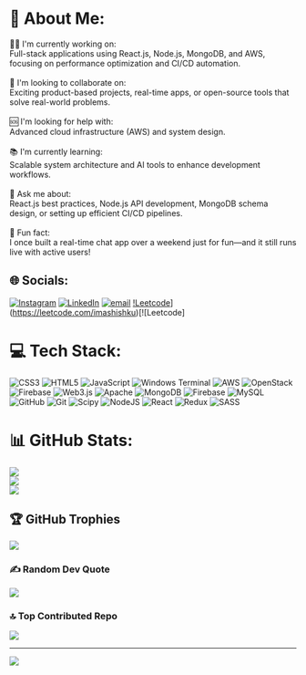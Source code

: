 # 💫 About Me:
👨‍💻 I'm currently working on:<br>Full-stack applications using React.js, Node.js, MongoDB, and AWS, focusing on performance optimization and CI/CD automation.<br><br>🤝 I'm looking to collaborate on:<br>Exciting product-based projects, real-time apps, or open-source tools that solve real-world problems.<br><br>🆘 I'm looking for help with:<br>Advanced cloud infrastructure (AWS) and system design.<br><br>📚 I'm currently learning:<br>Scalable system architecture and AI tools to enhance development workflows.<br><br>💬 Ask me about:<br>React.js best practices, Node.js API development, MongoDB schema design, or setting up efficient CI/CD pipelines.<br><br>🤯 Fun fact:<br>I once built a real-time chat app over a weekend just for fun—and it still runs live with active users!


## 🌐 Socials:
[![Instagram](https://img.shields.io/badge/Instagram-%23E4405F.svg?logo=Instagram&logoColor=white)](https://instagram.com/imashishku) [![LinkedIn](https://img.shields.io/badge/LinkedIn-%230077B5.svg?logo=linkedin&logoColor=white)](https://linkedin.com/in/https://www.linkedin.com/in/ashish-kumar-a39a17345/) [![email](https://img.shields.io/badge/Email-D14836?logo=gmail&logoColor=white)](mailto:ashishku1502@gmail.com) [!Leetcode](https://img.shields.io/badge/Leetcode-%23E4405F.svg?logo=Leetcode&logoColor=white)](https://leetcode.com/imashishku)[![Leetcode]

# 💻 Tech Stack:
![CSS3](https://img.shields.io/badge/css3-%231572B6.svg?style=for-the-badge&logo=css3&logoColor=white) ![HTML5](https://img.shields.io/badge/html5-%23E34F26.svg?style=for-the-badge&logo=html5&logoColor=white) ![JavaScript](https://img.shields.io/badge/javascript-%23323330.svg?style=for-the-badge&logo=javascript&logoColor=%23F7DF1E) ![Windows Terminal](https://img.shields.io/badge/Windows%20Terminal-%234D4D4D.svg?style=for-the-badge&logo=windows-terminal&logoColor=white) ![AWS](https://img.shields.io/badge/AWS-%23FF9900.svg?style=for-the-badge&logo=amazon-aws&logoColor=white) ![OpenStack](https://img.shields.io/badge/Openstack-%23f01742.svg?style=for-the-badge&logo=openstack&logoColor=white) ![Firebase](https://img.shields.io/badge/firebase-%23039BE5.svg?style=for-the-badge&logo=firebase) ![Web3.js](https://img.shields.io/badge/web3.js-F16822?style=for-the-badge&logo=web3.js&logoColor=white) ![Apache](https://img.shields.io/badge/apache-%23D42029.svg?style=for-the-badge&logo=apache&logoColor=white) ![MongoDB](https://img.shields.io/badge/MongoDB-%234ea94b.svg?style=for-the-badge&logo=mongodb&logoColor=white) ![Firebase](https://img.shields.io/badge/firebase-a08021?style=for-the-badge&logo=firebase&logoColor=ffcd34) ![MySQL](https://img.shields.io/badge/mysql-4479A1.svg?style=for-the-badge&logo=mysql&logoColor=white) ![GitHub](https://img.shields.io/badge/github-%23121011.svg?style=for-the-badge&logo=github&logoColor=white) ![Git](https://img.shields.io/badge/git-%23F05033.svg?style=for-the-badge&logo=git&logoColor=white) ![Scipy](https://img.shields.io/badge/SciPy-%230C55A5.svg?style=for-the-badge&logo=scipy&logoColor=%white) ![NodeJS](https://img.shields.io/badge/node.js-6DA55F?style=for-the-badge&logo=node.js&logoColor=white) ![React](https://img.shields.io/badge/react-%2320232a.svg?style=for-the-badge&logo=react&logoColor=%2361DAFB) ![Redux](https://img.shields.io/badge/redux-%23593d88.svg?style=for-the-badge&logo=redux&logoColor=white) ![SASS](https://img.shields.io/badge/SASS-hotpink.svg?style=for-the-badge&logo=SASS&logoColor=white)
# 📊 GitHub Stats:
![](https://github-readme-stats.vercel.app/api?username=Ashishku1502&theme=dark&hide_border=false&include_all_commits=true&count_private=true)<br/>
![](https://nirzak-streak-stats.vercel.app/?user=Ashishku1502&theme=dark&hide_border=false)<br/>
![](https://github-readme-stats.vercel.app/api/top-langs/?username=Ashishku1502&theme=dark&hide_border=false&include_all_commits=true&count_private=true&layout=compact)

## 🏆 GitHub Trophies
![](https://github-profile-trophy.vercel.app/?username=Ashishku1502&theme=dark&no-frame=false&no-bg=false&margin-w=4)

### ✍️ Random Dev Quote
![](https://quotes-github-readme.vercel.app/api?type=vetical&theme=light)

### 🔝 Top Contributed Repo
![](https://github-contributor-stats.vercel.app/api?username=Ashishku1502&limit=5&theme=default&combine_all_yearly_contributions=true)

---
[![](https://visitcount.itsvg.in/api?id=Ashishku1502&icon=0&color=0)](https://visitcount.itsvg.in)

<!-- Proudly created with GPRM ( https://gprm.itsvg.in ) -->

